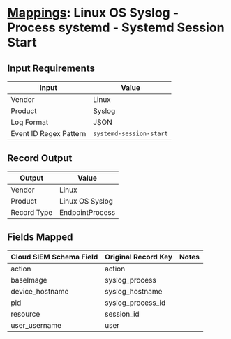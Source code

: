 # [Mappings](README.md): Linux OS Syslog - Process systemd - Systemd Session Start

## Input Requirements

|Input|Value|
|-----|-----|
|Vendor|Linux|
|Product|Syslog|
|Log Format|JSON|
|Event ID Regex Pattern|`systemd-session-start`|

## Record Output

|Output|Value|
|------|-----|
|Vendor|Linux|
|Product|Linux OS Syslog|
|Record Type|EndpointProcess|

## Fields Mapped

|Cloud SIEM Schema Field|Original Record Key|Notes|
|-----------------------|-------------------|-----|
|action|action||
|baseImage|syslog_process||
|device_hostname|syslog_hostname||
|pid|syslog_process_id||
|resource|session_id||
|user_username|user||

